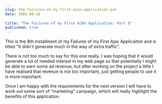 ```yaml
---
slug: the-failures-of-my-first-ajax-application-par
date: 2005-09-10
 
title: "The Failures of my First AJAX Application: Part 8"
published: true
---
```

This is the 8th installment of my Failures of my First Ajax Applicaiton and is titled "It didn't generate much in the way of extra traffic".<p />There is not too much to say for this one really.  I was hoping that it would generate a lot of needed interest in my web page so that potentially I might be able to earn some ad revenue, but after working on the project a little I have realised that revenue is not too important, just getting people to use it is more important.<p />Once I am happy with the requirements for the next version I will have to work out some sort of "marketing" campaign, which will really highlight the benefits of this application.<p />

